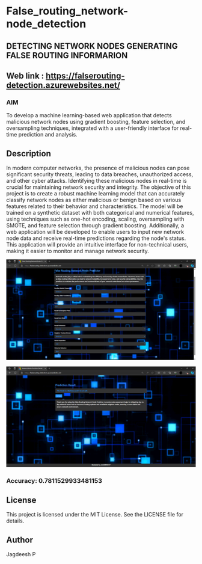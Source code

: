 # False_routing_network-node_detection

## DETECTING NETWORK NODES GENERATING FALSE ROUTING INFORMARION

## Web link : https://falserouting-detection.azurewebsites.net/

### AIM
To develop a machine learning-based web application that detects malicious network nodes using gradient boosting, feature selection, and oversampling techniques, integrated with a user-friendly interface for real-time prediction and analysis. 

## Description
In modern computer networks, the presence of malicious nodes can pose significant security threats, leading to data breaches, unauthorized access, and other cyber attacks. Identifying these malicious nodes in real-time is crucial for maintaining network security and integrity. The objective of this project is to create a robust machine learning model that can accurately classify network nodes as either malicious or benign based on various features related to their behavior and characteristics. The model will be trained on a synthetic dataset with both categorical and numerical features, using techniques such as one-hot encoding, scaling, oversampling with SMOTE, and feature selection through gradient boosting. Additionally, a web application will be developed to enable users to input new network node data and receive real-time predictions regarding the node's status. This application will provide an intuitive interface for non-technical users, making it easier to monitor and manage network security.

![index_page](index.png)

![result_page](result.png)

### Accuracy: 0.7811529933481153

## License
This project is licensed under the MIT License. See the LICENSE file for details.

## Author
Jagdeesh P
